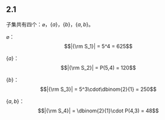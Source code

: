 ## 2.1
子集共有四个：$\varnothing$，$\{a\}$，$\{b\}$，$\{a,b\}$。

$\varnothing$：$$|{\rm S_1}| = 5^4 = 625$$

$\{a\}$：$$|{\rm S_2}| = P(5,4) = 120$$

$\{b\}$：$$|{\rm S_3}| = 5^3\cdot\dbinom{2}{1} = 250$$

$\{a,b\}$：$$|{\rm S_4}| = \dbinom{2}{1}\cdot P(4,3) = 48$$

